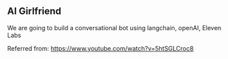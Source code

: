 ## AI Girlfriend

We are going to build a conversational bot using langchain, openAI, Eleven Labs

Referred from: https://www.youtube.com/watch?v=5htSGLCroc8

